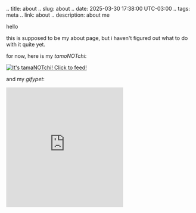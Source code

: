 .. title: about
.. slug: about
.. date: 2025-03-30 17:38:00 UTC-03:00
.. tags: meta
.. link: about
.. description: about me

hello

this is supposed to be my about page, but i haven't figured out what to do with it quite yet.

for now, here is my *tamoNOTchi*:

<a href="https://tamanotchi.world/11080c"><img src="https://tamanotchi.world/i2/11080" alt="It's tamaNOTchi! Click to feed!"></a>

and my *gifypet*:

<iframe width="314" height="321" scrolling="no" src="https://gifypet.neocities.org/pet/pet.html?name=coo&dob=1743368413&gender=undefined&element=Water&pet=https%3A%2F%2Fi.pinimg.com%2F474x%2Ffb%2Fc1%2Fa1%2Ffbc1a1c55081cb4320a54aa7a60203d1.jpg&map=tree.jpg&background=paper.jpg&tablecolor=black&textcolor=black" frameborder="0"></iframe>
